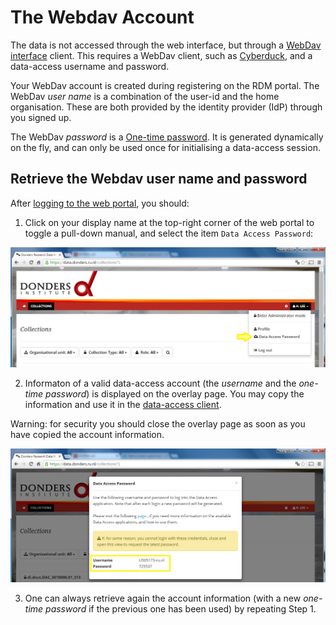 

# The Webdav Account

The data is not accessed through the web interface, but through a [WebDav interface](webdav.md) client. This requires a WebDav client, such as [Cyberduck](cyberduck.io), and a data-access username and password.

Your WebDav account is created during registering on the RDM portal. The WebDav _user name_ is a combination of the user-id and the home organisation. These are both provided by the identity provider (IdP) through you signed up.

The WebDav _password_ is a [One-time password](https://en.wikipedia.org/wiki/HMAC-based_One-time_Password_Algorithm).  It is generated dynamically on the fly, and can only be used once for initialising a data-access session.  

## Retrieve the Webdav user name and password

After [logging to the web portal](user_login.md), you should:

1. Click on your display name at the top-right corner of the web portal to toggle a pull-down manual, and select the item `Data Access Password`:

  ![](screenshots/cms_get_hotp.png)

2. Informaton of a valid data-access account (the _username_ and the _one-time password_) is displayed on the overlay page. You may copy the information and use it in the [data-access client](webdav.md).

  Warning: for security you should close the overlay page as soon as you have copied the account information.

  ![](screenshots/cms_show_hotp.png)

3. One can always retrieve again the account information (with a new _one-time password_ if the previous one has been used) by repeating Step 1.
